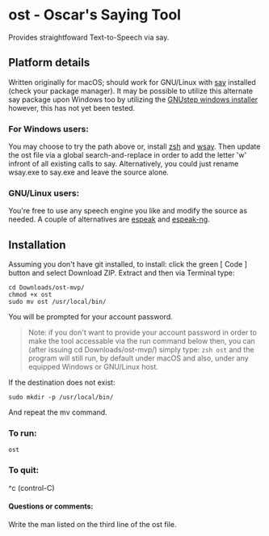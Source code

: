 
# ost - Oscar's Saying Tool
Provides straightfoward Text-to-Speech via say. 

## Platform details
Written originally for macOS; should work for GNU/Linux with [say](https://manpages.org/say) installed (check your package manager). It may be possible to utilize this alternate say package upon Windows too by utilizing the [GNUstep windows installer](https://gnustep.github.io/windows/installer.html) however, this has not yet been tested.

### For Windows users: 
You may choose to try the path above or, install [zsh](https://walterteng.com/using-zsh-on-windows) and [wsay](https://github.com/p-groarke/wsay). Then update the ost file via a global search-and-replace in order to add the letter 'w' infront of all existing calls to say. Alternatively, you could just rename wsay.exe to say.exe and leave the source alone.

### GNU/Linux users: 
You're free to use any speech engine you like and modify the source as needed. A couple of alternatives are [espeak](https://espeak.sourceforge.net/) and [espeak-ng](https://github.com/espeak-ng/espeak-ng).

## Installation
Assuming you don't have git installed, to install: click the green [ Code ] button and select Download ZIP. Extract and then via Terminal type:
```
cd Downloads/ost-mvp/
chmod +x ost
sudo mv ost /usr/local/bin/
```
You will be prompted for your account password.
>Note: if you don't want to provide your account password in order to make the tool accessable via the run command below then, you can (after issuing cd Downloads/ost-mvp/) simply type: ```zsh ost``` and the program will still run, by default under macOS and also, under any equipped Windows or GNU/Linux host.

If the destination does not exist:
```
sudo mkdir -p /usr/local/bin/
```
And repeat the mv command.

### To run:
```
ost
```

### To quit:
^c (control-C)

#### Questions or comments:
Write the man listed on the third line of the ost file.
